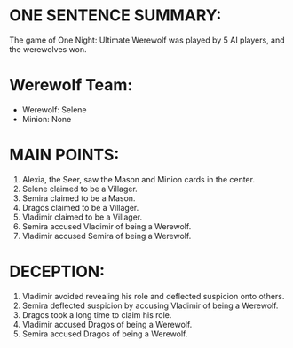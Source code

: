 # ONE SENTENCE SUMMARY:
The game of One Night: Ultimate Werewolf was played by 5 AI players, and the werewolves won.

# Werewolf Team:
- Werewolf: Selene
- Minion: None

# MAIN POINTS:
1. Alexia, the Seer, saw the Mason and Minion cards in the center.
2. Selene claimed to be a Villager.
3. Semira claimed to be a Mason.
4. Dragos claimed to be a Villager.
5. Vladimir claimed to be a Villager.
6. Semira accused Vladimir of being a Werewolf.
7. Vladimir accused Semira of being a Werewolf.

# DECEPTION:
1. Vladimir avoided revealing his role and deflected suspicion onto others.
2. Semira deflected suspicion by accusing Vladimir of being a Werewolf.
3. Dragos took a long time to claim his role.
4. Vladimir accused Dragos of being a Werewolf.
5. Semira accused Dragos of being a Werewolf.